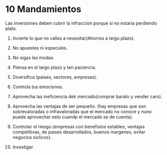 # 10 Mandamientos

Las inversiones deben cubrir la infraccion porque si no estaria perdiendo plata.

1. Invierte lo que no vallas a nesesitar(Ahorros a largo plazo).

2. No apuestes ni especules.

3. No sigas las modas.

4. Piensa en el largo plazo y ten paciencia.

5. Diversifica (paises, sectores, empresas).

6. Controla tus emociones.

7. Aprovecha las ineficiencia dek mercado(comprar barato y vender caro).

8. Aprovecha las ventajas de ser pequeño. (hay empresas que son sobrevaloradas o infravaloradas que el mercado no conoce y nuno puede aprovechar esto cuandp el mercado se de cuenta).

9. Controlar el riesgo.(empresas con benefisios estables, ventajas competitivas, de paises desarrollados, buenos margenes, evitar negocios siclicos).

10. Investigar